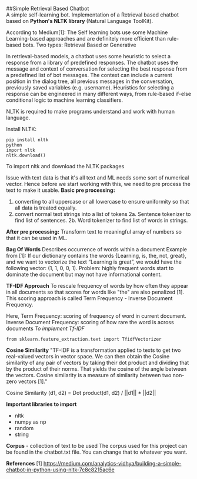 ##Simple Retrieval Based Chatbot\
A simple self-learning bot. Implementation of a Retrieval based chatbot based on **Python's NLTK library** (Natural Language ToolKit).

According to Medium[1]:
The Self learning bots use some Machine Learning-based approaches and are definitely more efficient than rule-based bots. Two types: Retrieval Based or Generative

In retrieval-based models, a chatbot uses some heuristic to select a response from a library of predefined responses. The chatbot uses the message and context of conversation for selecting the best response from a predefined list of bot messages. The context can include a current position in the dialog tree, all previous messages in the conversation, previously saved variables (e.g. username). Heuristics for selecting a response can be engineered in many different ways, from rule-based if-else conditional logic to machine learning classifiers.

NLTK is required to make programs understand and work with human language.

Install NLTK:
```
pip install nltk
python
import nltk
nltk.download()
```
To import nltk and download the NLTK packages

Issue with text data is that it's all text and ML needs some sort of numerical vector.
Hence before we start working with this, we need to pre process the text to make it usable.
**Basic pre processing:**
1. converting to all uppercase or all lowercase to ensure uniformity so that all data is treated equally.
2. convert normal text strings into a list of tokens
  2a. Sentence tokenizer to find list of sentences.
  2b. Word tokenizer to find list of words in strings.

**After pre processing:**
Transform text to meaningful array of numbers so that it can be used in ML.

**Bag Of Words**
Describes occurrence of words within a document
Example from [1]:
If our dictionary contains the words {Learning, is, the, not, great}, and we want to vectorize the text “Learning is great”, we would have the following vector: (1, 1, 0, 0, 1).
Problem: highly frequent words start to dominate the document but may not have informational content.

**TF-IDF Approach**
To rescale frequency of words by how often they appear in all documents so that scores for words like "the" are also penalized [1]. This scoring approach is called Term Frequency - Inverse Document Frequency.

Here, Term Frequency: scoring of frequency of word in current document.
Inverse Document Frequency: scoring of how rare the word is across documents
*To implement Tf-IDF*
```
from sklearn.feature_extraction.text import TfidfVectorizer
```

**Cosine Similarity**
"TF-IDF is a transformation applied to texts to get two real-valued vectors in vector space. We can then obtain the Cosine similarity of any pair of vectors by taking their dot product and dividing that by the product of their norms. That yields the cosine of the angle between the vectors. Cosine similarity is a measure of similarity between two non-zero vectors [1]."

Cosine Similarity (d1, d2) =  Dot product(d1, d2) / ||d1|| * ||d2||

**Important libraries to import**
- nltk
- numpy as np
- random
- string

**Corpus** - collection of text to be used
The corpus used for this project can be found in the chatbot.txt file. You can change that to whatever you want.

**References**
[1] https://medium.com/analytics-vidhya/building-a-simple-chatbot-in-python-using-nltk-7c8c8215ac6e
